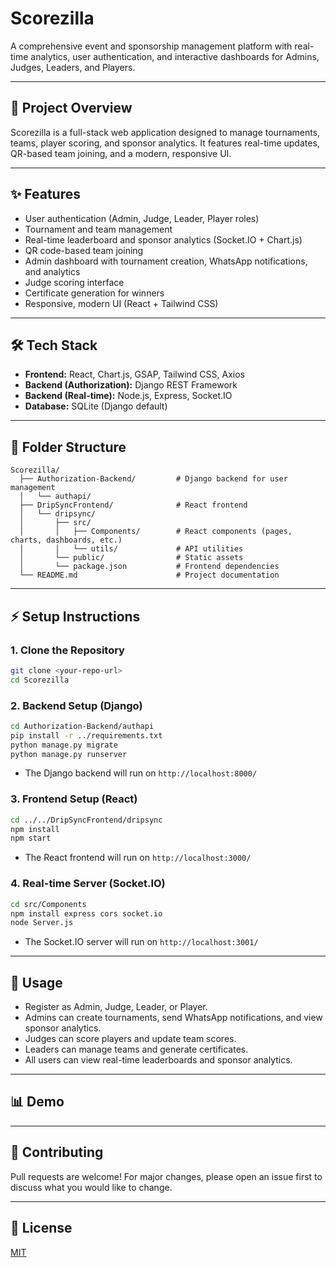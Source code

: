 # Scorezilla

A comprehensive event and sponsorship management platform with real-time analytics, user authentication, and interactive dashboards for Admins, Judges, Leaders, and Players.

---

## 🚀 Project Overview
Scorezilla is a full-stack web application designed to manage tournaments, teams, player scoring, and sponsor analytics. It features real-time updates, QR-based team joining, and a modern, responsive UI.

---

## ✨ Features
- User authentication (Admin, Judge, Leader, Player roles)
- Tournament and team management
- Real-time leaderboard and sponsor analytics (Socket.IO + Chart.js)
- QR code-based team joining
- Admin dashboard with tournament creation, WhatsApp notifications, and analytics
- Judge scoring interface
- Certificate generation for winners
- Responsive, modern UI (React + Tailwind CSS)

---

## 🛠️ Tech Stack
- **Frontend:** React, Chart.js, GSAP, Tailwind CSS, Axios
- **Backend (Authorization):** Django REST Framework
- **Backend (Real-time):** Node.js, Express, Socket.IO
- **Database:** SQLite (Django default)

---

## 📁 Folder Structure
```
Scorezilla/
  ├── Authorization-Backend/         # Django backend for user management
  │   └── authapi/
  ├── DripSyncFrontend/              # React frontend
  │   └── dripsync/
  │       ├── src/
  │       │   ├── Components/        # React components (pages, charts, dashboards, etc.)
  │       │   └── utils/             # API utilities
  │       └── public/                # Static assets
  │       └── package.json           # Frontend dependencies
  └── README.md                      # Project documentation
```

---

## ⚡ Setup Instructions

### 1. Clone the Repository
```bash
git clone <your-repo-url>
cd Scorezilla
```

### 2. Backend Setup (Django)
```bash
cd Authorization-Backend/authapi
pip install -r ../requirements.txt
python manage.py migrate
python manage.py runserver
```
- The Django backend will run on `http://localhost:8000/`

### 3. Frontend Setup (React)
```bash
cd ../../DripSyncFrontend/dripsync
npm install
npm start
```
- The React frontend will run on `http://localhost:3000/`

### 4. Real-time Server (Socket.IO)
```bash
cd src/Components
npm install express cors socket.io
node Server.js
```
- The Socket.IO server will run on `http://localhost:3001/`

---

## 📝 Usage
- Register as Admin, Judge, Leader, or Player.
- Admins can create tournaments, send WhatsApp notifications, and view sponsor analytics.
- Judges can score players and update team scores.
- Leaders can manage teams and generate certificates.
- All users can view real-time leaderboards and sponsor analytics.

---

## 📊 Demo
<!-- Add your screenshots or GIFs here -->

---

## 🤝 Contributing
Pull requests are welcome! For major changes, please open an issue first to discuss what you would like to change.

---

## 📄 License
[MIT](LICENSE)
